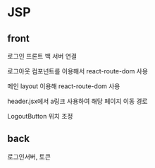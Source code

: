# JSP
<h2>front</h2>
<p>로그인 프론트 백 서버 연결</p>
<p>로그아웃 컴포넌트를 이용해서 react-route-dom 사용</p>
<p>메인 layout 이용해 react-route-dom 사용</p>
<p>header.jsx에서 a링크 사용하여 해당 페이지 이동 경로</p>
<p>LogoutButton 위치 조정 </p>
<h2>back</h2>
<p>로그인서버, 토큰</p>
